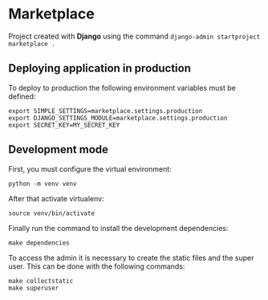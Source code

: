 # Marketplace

Project created with **Django** using the command `django-admin startproject marketplace .`

## Deploying application in production

To deploy to production the following environment variables must be defined:
```shell script
export SIMPLE_SETTINGS=marketplace.settings.production
export DJANGO_SETTINGS_MODULE=marketplace.settings.production
export SECRET_KEY=MY_SECRET_KEY
```

## Development mode

First, you must configure the virtual environment:
```shell script
python -m venv venv
```

After that activate virtualenv:
```shell script
source venv/bin/activate
```

Finally run the command to install the development dependencies:
```shell script
make dependencies
```

To access the admin it is necessary to create the static files and the super user. This can be done with the following commands:

```shell script
make collectstatic
make superuser
